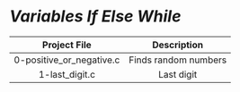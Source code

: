 # *Variables If Else While*

| Project File | Description |
| :----------: | :---------: |
| 0-positive_or_negative.c | Finds random numbers |
| 1-last_digit.c | Last digit |
